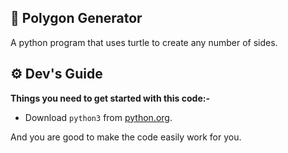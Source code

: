## 🐍 Polygon Generator
A python program that uses turtle to create any number of sides.

## ⚙️ Dev's Guide
**Things you need to get started with this code:-**
* Download `python3` from [python.org](https://www.python.org/downloads/).

And you are good to make the code easily work for you.

